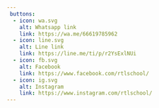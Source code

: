 ```yaml
---
 buttons:
  - icon: wa.svg
    alt: Whatsapp link
    link: https://wa.me/66619785962
  - icon: line.svg
    alt: Line link
    link: https://line.me/ti/p/r2YsExlNUi
  - icon: fb.svg
    alt: Facebook
    link: https://www.facebook.com/rtlschool/
  - icon: ig.svg
    alt: Instagram
    link: https://www.instagram.com/rtlschool/
---
```

